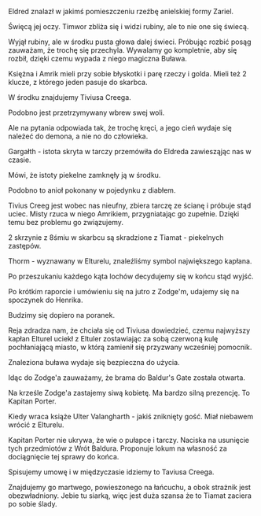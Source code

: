 Eldred znalazł w jakimś pomieszczeniu rzeźbę anielskiej formy Zariel.

Święcą jej oczy. Timwor zbliża się i widzi rubiny, ale to nie one się świecą.

Wyjął rubiny, ale w środku pusta głowa dalej świeci. Próbując rozbić  posąg zauważam, że trochę się przechyla. Wywalamy go kompletnie, aby się rozbił, dzięki czemu wypada z niego magiczna Buława.

Księżna i Amrik mieli przy sobie błyskotki i parę rzeczy i golda.
Mieli też 2 klucze, z którego jeden pasuje do skarbca.

W środku znajdujemy Tiviusa Creega.

Podobno jest przetrzymywany wbrew swej woli.

Ale na pytania odpowiada tak, że trochę kręci, a jego cień wydaje się należeć do demona, a nie no do człowieka.

Gargałth - istota skryta w tarczy przemówiła do Eldreda zawiesząjąc nas w czasie.

Mówi, że istoty piekelne zamknęły ją w środku.

Podobno to anioł pokonany w pojedynku z diabłem.

Tivius Creeg jest wobec nas nieufny, zbiera tarczę ze ścianę i próbuje stąd uciec.
Misty rzuca w niego Amrikiem, przygniatając go zupełnie.
Dzięki temu bez problemu go związujemy.

2 skrzynie z 8śmiu w skarbcu są skradzione z Tiamat - piekelnych zastępów.

Thorm - wyznawany w Elturelu, znaleźliśmy symbol największego kapłana.

Po przeszukaniu każdego kąta lochów decydujemy się w końcu stąd wyjść.

Po krótkim raporcie i umówieniu się na jutro z Zodge'm, udajemy się na spoczynek do Henrika.

Budzimy się dopiero na poranek.

Reja zdradza nam, że chciała się od Tiviusa dowiedzieć, czemu najwyższy kapłan Elturel uciekł z Eltuler zostawiając za sobą czerwoną kulę pochłaniającą miasto, w którą zamienił się przyzwany wcześniej pomocnik.

Znaleziona buława wydaje się bezpieczna do użycia.

Idąc do Zodge'a zauważamy, że brama do Baldur's Gate została otwarta.

Na krześle Zodge'a zastajemy siwą kobietę. Ma bardzo silną prezencję. To Kapitan Porter.

Kiedy wraca książe Ulter Valangharth - jakiś zniknięty gość. Miał niebawem wrócić z Elturelu.

Kapitan Porter nie ukrywa, że wie o pułapce i tarczy. Naciska na usunięcie tych przedmiotów z Wrót Baldura. Proponuje lokum na własność za dociągnięcie tej sprawy do końca.

Spisujemy umowę i w międzyczasie idziemy to Taviusa Creega.

Znajdujemy go martwego, powieszonego na łańcuchu, a obok strażnik jest obezwładniony.
Jebie tu siarką, więc jest duża szansa że to Tiamat zaciera po sobie ślady.

